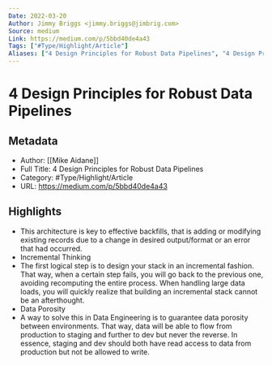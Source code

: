 ```yaml
---
Date: 2022-03-20
Author: Jimmy Briggs <jimmy.briggs@jimbrig.com>
Source: medium
Link: https://medium.com/p/5bbd40de4a43
Tags: ["#Type/Highlight/Article"]
Aliases: ["4 Design Principles for Robust Data Pipelines", "4 Design Principles for Robust Data Pipelines"]
---
```

# 4 Design Principles for Robust Data Pipelines

## Metadata
- Author: [[Mike Aidane]]
- Full Title: 4 Design Principles for Robust Data Pipelines
- Category: #Type/Highlight/Article
- URL: https://medium.com/p/5bbd40de4a43

## Highlights
- This architecture is key to effective backfills, that is adding or modifying existing records due to a change in desired output/format or an error that had occurred.
- Incremental Thinking
- The first logical step is to design your stack in an incremental fashion. That way, when a certain step fails, you will go back to the previous one, avoiding recomputing the entire process. When handling large data loads, you will quickly realize that building an incremental stack cannot be an afterthought.
- Data Porosity
- A way to solve this in Data Engineering is to guarantee data porosity between environments. That way, data will be able to flow from production to staging and further to dev but never the reverse. In essence, staging and dev should both have read access to data from production but not be allowed to write.
